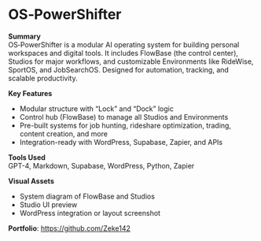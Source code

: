 # OS‑PowerShifter

**Summary**  
OS‑PowerShifter is a modular AI operating system for building personal workspaces and digital tools. It includes FlowBase (the control center), Studios for major workflows, and customizable Environments like RideWise, SportOS, and JobSearchOS. Designed for automation, tracking, and scalable productivity.

**Key Features**
- Modular structure with “Lock” and “Dock” logic
- Control hub (FlowBase) to manage all Studios and Environments
- Pre-built systems for job hunting, rideshare optimization, trading, content creation, and more
- Integration-ready with WordPress, Supabase, Zapier, and APIs

**Tools Used**  
GPT-4, Markdown, Supabase, WordPress, Python, Zapier

**Visual Assets**
- System diagram of FlowBase and Studios  
- Studio UI preview  
- WordPress integration or layout screenshot

**Portfolio**: https://github.com/Zeke142
